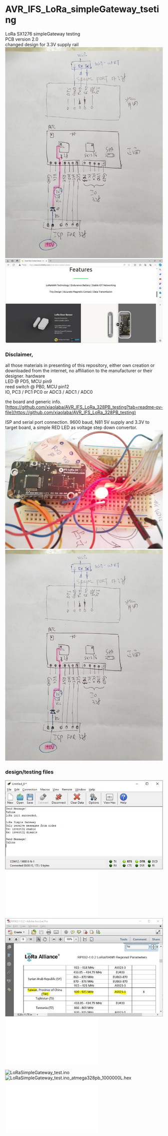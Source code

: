 # AVR_IFS_LoRa_simpleGateway_tseting  
LoRa SX1276 simpleGateway testing  
PCB version 2.0  
changed design for 3.3V supply rail  
![Invisiblefun.com_SX1276_board_sch.jpg](Invisiblefun.com_SX1276_board_sch.jpg)  
![OEM_base_board.JPG](OEM_base_board.JPG)  


### Disclaimer,

all those materials in presenting of this repository, either own creation or downloaded from the internet, no affiliation to the manufacturer or their designer.
hardware  
LED @ PD5, MCU pin9  
reed switch @ PB0, MCU pin12  
IO, PC3 / PC1 PC0 or ADC3 / ADC1 / ADC0  

the board and generic info.  
[https://github.com/xiaolaba/AVR_IFS_LoRa_328PB_testing?tab=readme-ov-file](https://github.com/xiaolaba/AVR_IFS_LoRa_328PB_testing)

ISP and serial port connection.
9600 baud, N81
5V supply and 3.3V to target board, a simple RED LED as voltage step down convertor.
![Invisiblefun.com_SX1276_board_pcb.jpg](Invisiblefun.com_SX1276_board_pcb.jpg)  
![Invisiblefun.com_SX1276_board_sch.jpg](Invisiblefun.com_SX1276_board_sch.jpg)  

### design/testing files  
![9600N81_test_done.JPG](9600N81_test_done.JPG)  
![burn.bat](burn.bat)  
![Frequency_A923-1.jpg](Frequency_A923-1.jpg)  
![github_link_build_filelist.bat](github_link_build_filelist.bat)  

![LoRaSimpleGateway_test.ino](LoRaSimpleGateway_test.ino)  
![LoRaSimpleGateway_test.ino_atmega328pb_1000000L.hex](LoRaSimpleGateway_test.ino_atmega328pb_1000000L.hex)  

![Terminal_ATmega328PB.bat](Terminal_ATmega328PB.bat) 
